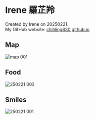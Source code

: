 
# Irene 羅芷羚

Created by Irene on 20250221.  
My GitHub website: [chihling830.github.io](https://chihling830.github.io/)




## Map
![map 001](https://github.com/user-attachments/assets/4a2b7920-c121-4137-a235-0183c36e7408)

## Food
![250221 003](https://github.com/user-attachments/assets/3d1087b8-dc9d-4512-9daa-61c4f138753a)

## Smiles
![250221 001](https://github.com/user-attachments/assets/4d09320d-0354-469b-aaeb-f8437faf0031)




